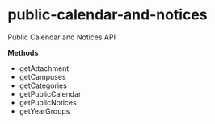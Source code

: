# public-calendar-and-notices
Public Calendar and Notices API

**Methods**

  * getAttachment
  * getCampuses
  * getCategories
  * getPublicCalendar
  * getPublicNotices
  * getYearGroups

